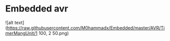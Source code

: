 # Embedded avr


![alt text](https://raw.githubusercontent.com/M0hammadx/Embedded/master/AVR/TimerMangUnit/1 100, 2 50.png)
